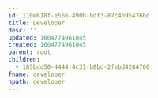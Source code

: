 ```yaml
---
id: 110e618f-e566-490b-bdf3-87c4b95476bd
title: Developer
desc: ''
updated: 1604774961045
created: 1604774961045
parent: root
children:
  - 185bdd50-4444-4c31-b8bd-2febd4284760
fname: developer
hpath: developer
---
```



